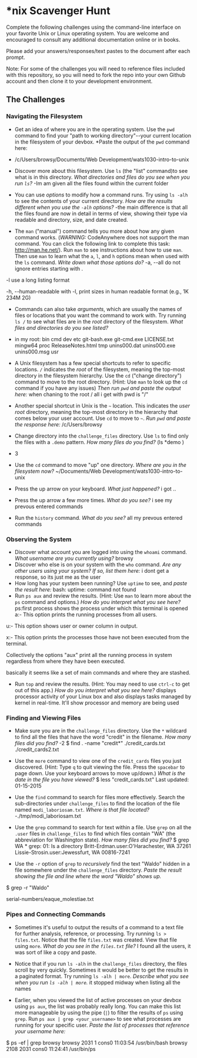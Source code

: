 # *nix Scavenger Hunt

Complete the following challenges using the command-line interface on your favorite
Unix or Linux operating system. You are welcome and encouraged to consult any
additional documentation online or in books.

Please add your answers/responses/text pastes to the document after each prompt.

Note: For some of the challenges you will need to reference files included with
this repository, so you will need to fork the repo into your own Github account
and then clone it to your development environment.

## The Challenges

### Navigating the Filesystem

* Get an idea of where you are in the operating system. Use the `pwd` command to find your "path to working directory"--your current location in the filesystem of your devbox. *Paste the output of the `pwd` command here:
- /c/Users/browsy/Documents/Web Development/wats1030-intro-to-unix

* Discover more about this filesystem. Use `ls` (the "list" command)to see what is in this directory. *What directories and files do you see when you run `ls`?*
-Im am given all the files found within the current folder

* You can use *options* to modify how a command runs. Try using `ls -alh` to see the contents of your current directory. *How are the results different when you use the `-alh` options?*
-the main difference is that all the files found are now in detail in terms of view, showing their type via readable and directory, size, and date created.

* The `man` ("manual") command tells you more about how any given command works. (*WARNING:* CodeAnywhere does not support the man command. You can click the following link to complete this task: http://man.he.net/). Run `man` to see instructions about how to use `man`. Then use `man` to learn what the `a`, `l`, and `h` options mean when used with the `ls` command. *Write down what those options do?*
-a, --all
    do not ignore entries starting with . 

-l
    use a long listing format 

-h, --human-readable
    with -l, print sizes in human readable format (e.g., 1K 234M 2G) 

* Commands can also take *arguments*, which are usually the names of files or locations that you want the command to work with. Try running `ls /` to see what files are in the *root* directory of the filesystem. *What files and directories do you see listed?*
- in my root: bin  cmd  dev  etc  git-bash.exe  git-cmd.exe  LICENSE.txt  mingw64  proc  ReleaseNotes.html  tmp  unins000.dat  unins000.exe  unins000.msg  usr

* A Unix filesystem has a few special shortcuts to refer to specific locations. `/` indicates the *root* of the filesystem, meaning the top-most directory in the filesystem hierarchy. Use the `cd` ("change directory") command to move to the root directory. (Hint: Use `man` to look up the `cd` command if you have any issues) *Then run `pwd` and paste the output here:*
when chaning to the root / all i get with pwd is "/"

* Another special shortcut in Unix is the `~` location. This indicates the *user root* directory, meaning the top-most directory in the hierarchy that comes below your user account. Use `cd` to move to `~`. *Run `pwd` and paste the response here:*
/c/Users/browsy


* Change directory into the `challenge_files` directory. Use `ls` to find only the files with a `.demo` pattern. *How many files do you find?*
(ls *demo )
- 3

* Use the `cd` command to move "up" one directory. *Where are you in the filesystem now?*
 ~/Documents/Web Development/wats1030-intro-to-unix

* Press the up arrow on your keyboard. *What just happened?*
i got .. 

* Press the up arrow a few more times. *What do you see?*
i see my prevous entered commands 

* Run the `history` command. *What do you see?*
all my prevous entered commands 

### Observing the System

* Discover what account you are logged into using the `whoami` command. *What username are you currently using?*
browsy
* Discover who else is on your system with the `who` command. *Are any other users using your system? If so, list them here:* 
i dont get a response, so its just me as the user
* How long has your system been running? Use `uptime` to see, and *paste the result here:* bash: uptime: command not found
* Run `ps aux` and review the results. (Hint: Use `man` to learn more about the `ps` command and options.) *How do you interpret what you see here?*
ps:first process shows the process under which this terminal is opened
a:- This option prints the running processes from all users.

u:- This option shows user or owner column in output.

x:- This option prints the processes those have not been executed from the terminal.

Collectively the options "aux" print all the running process in system regardless from where they have been executed.

basically it seems like a set of main commands and where they are stashed.

<!-- http://www.linfo.org/ps.html -->

* Run `top` and review the results. (Hint: You may need to use `ctrl-c` to get out of this app.) *How do you interpret what you see here?*
 displays processor activity of your Linux box and also displays tasks managed by kernel in real-time. It'll show processor and memory are being used

### Finding and Viewing Files

* Make sure you are in the `challenge_files` directory. Use the `*` wildcard to find all the files that have the word "credit" in the filename. *How many files did you find?*
-2
$ find . -name "credit*"
./credit_cards.txt
./credit_cards2.txt

<!-- alternative 
find * | grep credit
credit_cards.txt
credit_cards2.txt
 -->

 <!-- https://www.youtube.com/watch?v=KCVaNb_zOuw -->

* Use the `more` command to view one of the `credit_cards` files you just discovered. (Hint: Type `q` to quit viewing the file. Press the `spacebar` to page down. Use your keyboard arrows to move up/down.) *What is the date in the file you have viewed?*
$ less "credit_cards.txt"
Last updated: 01-15-2015


* Use the `find` command to search for files more effectively. Search the sub-directories under `challenge_files` to find the location of the file named `modi_laboriosam.txt`. *Where is that file located?*
-./tmp/modi_laboriosam.txt

* Use the `grep` command to search for text within a file. Use `grep` on all the `.user` files in `challenge_files` to find which files contain "WA" (the abbreviation for Washington state). *How many files did you find?*
$ grep WA *
grep: 01: Is a directory
Britt-Erdman.user:O'Harachester, WA 37261
Lissie-Strosin.user:Jewessfurt, WA 00816-7241

<!-- https://www.youtube.com/watch?v=2-3i42XXzek
grep -c WA * would have worked too -->

* Use the `-r` option of `grep` to *recursively* find the text "Waldo" hidden in a file somewhere under the `challenge_files` directory. *Paste the result showing the file and line where the word "Waldo" shows up.*

$ grep -r "Waldo" 
 <!-- case sensitive Waldo -->
serial-numbers/eaque_molestiae.txt

### Pipes and Connecting Commands

* Sometimes it's useful to output the results of a command to a text file for further analysis, reference, or processing. Try running `ls > files.txt`. Notice that the file `files.txt` was created. View that file using `more`. *What do you see in the `files.txt` file?*
I found all the users, it was sort of like a copy and paste.

* Notice that if you run `ls -alh` in the `challenge_files` directory, the files scroll by very quickly. Sometimes it would be better to get the results in a paginated format. Try running `ls -alh | more`. *Describe what you see when you run `ls -alh | more`.*
it stopped midway when listing all the names 
* Earlier, when you viewed the list of active processes on your devbox using `ps aux`, the list was probably really long. You can make this list more manageable by using the pipe (`|`) to filter the results of `ps` using `grep`. Run `ps aux | grep <your_username>` to see what processes are running for your specific user. *Paste the list of processes that reference your username here:*

$ ps -ef | grep browsy
  browsy    2031       1 cons0    11:03:54 /usr/bin/bash
  browsy    2108    2031 cons0    11:24:41 /usr/bin/ps


<!-- http://www.linfo.org/ps.html -->
